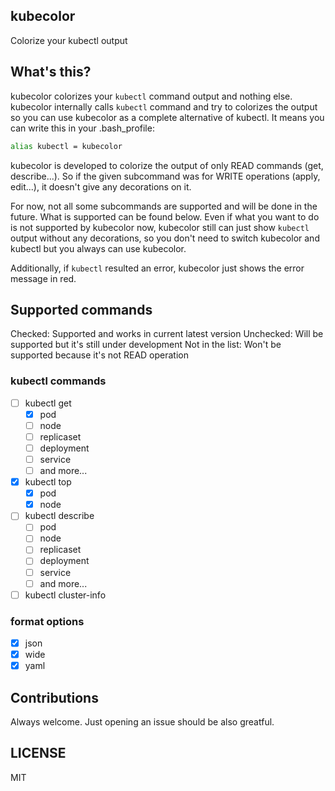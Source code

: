 ## kubecolor

Colorize your kubectl output

## What's this?

kubecolor colorizes your `kubectl` command output and nothing else.
kubecolor internally calls `kubectl` command and try to colorizes the output so
you can use kubecolor as a complete alternative of kubectl. It means you can write this in your .bash_profile:

```sh
alias kubectl = kubecolor
```

kubecolor is developed to colorize the output of only READ commands (get, describe...). 
So if the given subcommand was for WRITE operations (apply, edit...), it doesn't give any decorations on it.

For now, not all some subcommands are supported and will be done in the future. What is supported can be found below.
Even if what you want to do is not supported by kubecolor now, kubecolor still can just show `kubectl` output without any decorations,
so you don't need to switch kubecolor and kubectl but you always can use kubecolor.

Additionally, if `kubectl` resulted an error, kubecolor just shows the error message in red.

## Supported commands

Checked: Supported and works in current latest version
Unchecked: Will be supported but it's still under development
Not in the list: Won't be supported because it's not READ operation

### kubectl commands

- [ ] kubectl get
  - [x] pod
  - [ ] node
  - [ ] replicaset
  - [ ] deployment
  - [ ] service
  - [ ] and more...
- [x] kubectl top
  - [x] pod
  - [x] node
- [ ] kubectl describe
  - [ ] pod
  - [ ] node
  - [ ] replicaset
  - [ ] deployment
  - [ ] service
  - [ ] and more...
- [ ] kubectl cluster-info

### format options

- [x] json
- [x] wide
- [x] yaml

## Contributions

Always welcome. Just opening an issue should be also greatful.

## LICENSE

MIT
